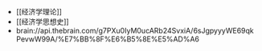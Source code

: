 - [[经济学理论]]
- [[经济学思想史]]
- brain://api.thebrain.com/g7PXu0IyM0ucARb24SvxiA/6sJgpyyyWE69qkPevwW99A/%E7%BB%8F%E6%B5%8E%E5%AD%A6
